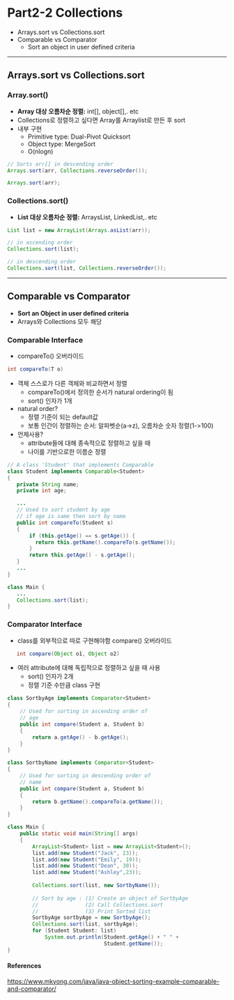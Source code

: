 # Part2-2 Collections
* Arrays.sort vs Collections.sort
* Comparable vs Comparator
  * Sort an object in user defined criteria

---------------------------------------------------------------

## Arrays.sort vs Collections.sort
### Array.sort()
* **Array 대상 오름차순 정렬:** int[], object[],. etc
* Collections로 정렬하고 싶다면 Array를 Arraylist로 만든 후 sort
* 내부 구현
    * Primitive type: Dual-Pivot Quicksort
    * Object type: MergeSort
    * O(nlogn) 

```java
// Sorts arr[] in descending order
Arrays.sort(arr, Collections.reverseOrder());

Arrays.sort(arr);
```
### Collections.sort()
* **List 대상 오름차순 정렬:** ArraysList, LinkedList,. etc

```java
List list = new ArrayList(Arrays.asList(arr));

// in ascending order
Collections.sort(list);

// in descending order
Collections.sort(list, Collections.reverseOrder());
```

-----------------------------------------------------------------------------------
## Comparable vs Comparator
* **Sort an Object in user defined criteria**
* Arrays와 Collections 모두 해당
### Comparable Interface
* compareTo() 오버라이드 
```java
int compareTo(T o)
```

* 객체 스스로가 다른 객체와 비교하면서 정렬
    * compareTo()에서 정의한 순서가 natural ordering이 됨
    * sort() 인자가 1개
* natural order? 
    * 정렬 기준이 되는 default값 
    * 보통 인간이 정렬하는 순서: 알파벳순(a->z), 오름차순 숫자 정렬(1->100)
* 언제사용? 
    * attribute들에 대해 종속적으로 정렬하고 싶을 때  
    * 나이를 기반으로한 이름순 정렬

 ```java
// A class 'Student' that implements Comparable
class Student implements Comparable<Student>
{
    private String name;
    private int age;
 
    ...
    // Used to sort student by age 
    // if age is same then sort by name
    public int compareTo(Student s)
    {
        if (this.getAge() == s.getAge()) {
          return this.getName().compareTo(s.getName());
        }
        return this.getAge() - s.getAge();
    }
    ...
}

class Main {
    ...
    Collections.sort(list);
}
```

### Comparator Interface
* class를 외부적으로 따로 구현해야함 compare() 오버라이드 
```java
   int compare(Object o1, Object o2)
```

* 여러 attribute에 대해 독립적으로 정렬하고 싶을 때 사용 
    * sort() 인자가 2개
    * 정렬 기준 수만큼 class 구현

```java
class SortbyAge implements Comparator<Student>
{
    // Used for sorting in ascending order of
    // age
    public int compare(Student a, Student b)
    {
        return a.getAge() - b.getAge();
    }
}

class SortbyName implements Comparator<Student>
{
    // Used for sorting in descending order of
    // name
    public int compare(Student a, Student b)
    {
        return b.getName().compareTo(a.getName());
    }
}

class Main {
    public static void main(String[] args)
    {
        ArrayList<Student> list = new ArrayList<Student>();
        list.add(new Student("Jack", 23));
        list.add(new Student("Emily", 19));
        list.add(new Student("Dean", 30));
        list.add(new Student("Ashley",23));
        
        Collections.sort(list, new SortbyName());
        
        // Sort by age : (1) Create an object of SortbyAge
        //               (2) Call Collections.sort
        //               (3) Print Sorted list
        SortbyAge sortbyAge = new SortbyAge();
        Collections.sort(list, sortbyAge);  
        for (Student Student: list)
            System.out.println(Student.getAge() + " " +
                               Student.getName());     
}

```

#### References
https://www.mkyong.com/java/java-object-sorting-example-comparable-and-comparator/ 